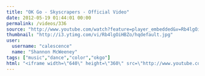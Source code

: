 ```yaml
---
title: "OK Go - Skyscrapers - Official Video"
date: 2012-05-19 01:44:01 00:00
permalink: /videos/336
source: "http://www.youtube.com/watch?feature=player_embedded&v=Rb4lgOiHBZo"
thumbnail: "http://i3.ytimg.com/vi/Rb4lgOiHBZo/hqdefault.jpg"
user:
  username: "calescence"
  name: "Shannon McWeeney"
tags: ["music","dance","color","okgo"]
html: "<iframe width=\"640\" height=\"360\" src=\"http://www.youtube.com/embed/Rb4lgOiHBZo?wmode=transparent&fs=1&feature=oembed\" frameborder=\"0\" allowfullscreen></iframe>"
---
```


